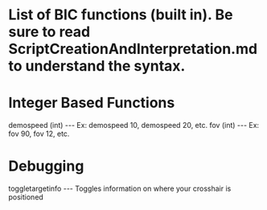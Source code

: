 # List of BIC functions (built in). Be sure to read ScriptCreationAndInterpretation.md to understand the syntax.

# **Integer Based Functions**
demospeed (int) --- Ex: demospeed 10, demospeed 20, etc.
fov (int) --- Ex: fov 90, fov 12, etc.

# **Debugging**
toggletargetinfo --- Toggles information on where your crosshair is positioned

